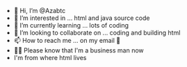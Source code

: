 - 👋 Hi, I’m @Azabtc
- 👀 I’m interested in ... html and java source code
- 🌱 I’m currently learning ... lots of coding 
- 💞️ I’m looking to collaborate on ... coding and building html 
- 📫 How to reach me ... on my email 📧 
- 🧑‍💻 Please know that I'm a business man now
- I'm from where html lives
<!---
Azabtc/Azabtc is a ✨ special ✨ repository because its `README.md` (this file) appears on your GitHub profile.
You can click the Preview link to take a look at your changes.
--->
